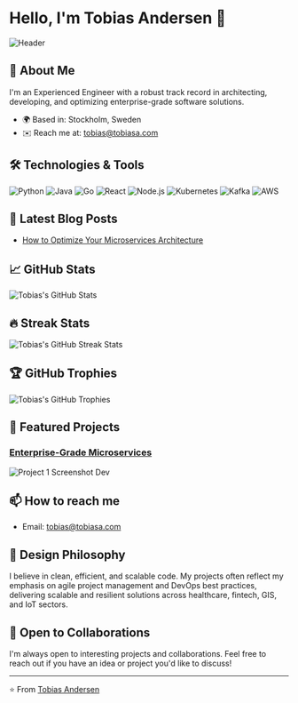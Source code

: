# Hello, I'm Tobias Andersen 👋

![Header](https://your-image-url.com)

## 🚀 About Me

I'm an Experienced Engineer with a robust track record in architecting, developing, and optimizing enterprise-grade software solutions.

- 🌍  Based in: Stockholm, Sweden
- ✉️  Reach me at: [tobias@tobiasa.com](mailto:tobias@tobiasa.com)

## 🛠️ Technologies & Tools

![Python](https://img.shields.io/badge/-Python-333333?style=flat&logo=python)
![Java](https://img.shields.io/badge/-Java-333333?style=flat&logo=java)
![Go](https://img.shields.io/badge/-Go-333333?style=flat&logo=go)
![React](https://img.shields.io/badge/-React-333333?style=flat&logo=react)
![Node.js](https://img.shields.io/badge/-Node.js-333333?style=flat&logo=node.js)
![Kubernetes](https://img.shields.io/badge/-Kubernetes-333333?style=flat&logo=kubernetes)
![Kafka](https://img.shields.io/badge/-Kafka-333333?style=flat&logo=apache-kafka)
![AWS](https://img.shields.io/badge/-AWS-333333?style=flat&logo=amazon-aws)

## 📝 Latest Blog Posts

- [How to Optimize Your Microservices Architecture](https://your-blog-url.com/post-1)

## 📈 GitHub Stats

![Tobias's GitHub Stats](https://github-readme-stats.vercel.app/api?username=ta543&show_icons=true&theme=radical)

## 🔥 Streak Stats

![Tobias's GitHub Streak Stats](https://github-readme-streak-stats.herokuapp.com/?user=ta543&theme=radical)

## 🏆 GitHub Trophies

![Tobias's GitHub Trophies](https://github-profile-trophy.vercel.app/?username=ta543&theme=radical)

## 🌟 Featured Projects

### [Enterprise-Grade Microservices](https://github.com/your-github-username/project-1)
![Project 1 Screenshot](https://your-project-screenshot-url.com)
Dev

## 📫 How to reach me

- Email: [tobias@tobiasa.com](mailto:tobias@tobiasa.com)

## 🎨 Design Philosophy

I believe in clean, efficient, and scalable code. My projects often reflect my emphasis on agile project management and DevOps best practices, delivering scalable and resilient solutions across healthcare, fintech, GIS, and IoT sectors.

## 🤝 Open to Collaborations

I'm always open to interesting projects and collaborations. Feel free to reach out if you have an idea or project you'd like to discuss!

---

⭐️ From [Tobias Andersen](https://github.com/ta543)
